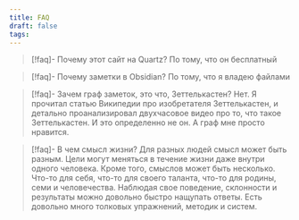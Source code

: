 ```yaml
---
title: FAQ
draft: false
tags:
---
```

> [!faq]- Почему этот сайт на Quartz?
> По тому, что он бесплатный

> [!faq]- Почему заметки в Obsidian?
> По тому, что я владею файлами

> [!faq]- Зачем граф заметок, это что, Зеттелькастен?
> Нет. Я прочитал статью Википедии про изобретателя Зеттелькастен, и детально проанализировал двухчасовое видео про то, что такое Зеттелькастен. И это определенно не он. А граф мне просто нравится.

> [!faq]- В чем смысл жизни?
> Для разных людей смысл может быть разным. Цели могут меняться в течение жизни даже внутри одного человека. Кроме того, смыслов может быть несколько. Что-то для себя, что-то для своего таланта, что-то для родины, семи и человечества. Наблюдая свое поведение, склонности и результаты можно довольно быстро нащупать ответы. Есть довольно много толковых упражнений, методик и систем.

 